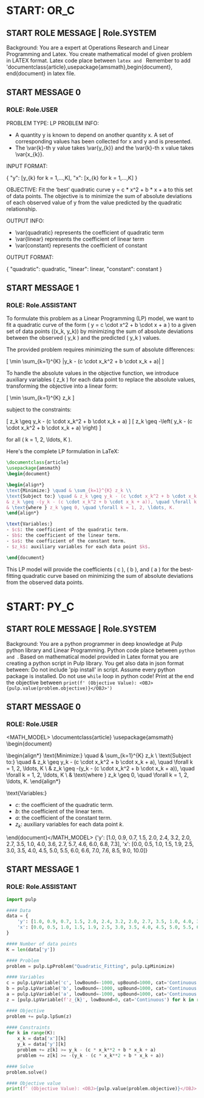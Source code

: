 # START: OR_C 
## START ROLE MESSAGE | Role.SYSTEM 
Background: You are a expert at Operations Research and Linear Programming and Latex. You create mathematical model of given problem in LATEX format. Latex code place between ```latex and ``` Remember to add 'documentclass{article},usepackage{amsmath},begin{document}, end{document} in latex file. 
## START MESSAGE 0 
### ROLE: Role.USER
<DESCRIPTION>
PROBLEM TYPE: LP
PROBLEM INFO:

- A quantity y is known to depend on another quantity x. A set of corresponding values has been collected for x and y and is presented.
- The \var{k}-th y value takes \var{y_{k}} and the \var{k}-th x value takes \var{x_{k}}.

INPUT FORMAT:

{
    "y": [y_{k} for k = 1,...,K],
    "x": [x_{k} for k = 1,...,K]
}


OBJECTIVE: Fit the ‘best’ quadratic curve y = c * x^2 + b * x + a to this set of data points. The objective is to minimize the sum of absolute deviations of each observed value of y from the value predicted by the quadratic relationship.

OUTPUT INFO:

- \var{quadratic} represents the coefficient of quadratic term
- \var{linear} represents the coefficient of linear term
- \var{constant} represents the coefficient of constant

OUTPUT FORMAT:

{
    "quadratic": quadratic,
    "linear": linear,
    "constant": constant
}
</DESCRIPTION>


## START MESSAGE 1 
### ROLE: Role.ASSISTANT
To formulate this problem as a Linear Programming (LP) model, we want to fit a quadratic curve of the form \( y = c \cdot x^2 + b \cdot x + a \) to a given set of data points \((x_k, y_k)\) by minimizing the sum of absolute deviations between the observed \( y_k \) and the predicted \( y_k \) values.

The provided problem requires minimizing the sum of absolute differences:

\[
\min \sum_{k=1}^{K} |y_k - (c \cdot x_k^2 + b \cdot x_k + a)|
\]

To handle the absolute values in the objective function, we introduce auxiliary variables \( z_k \) for each data point to replace the absolute values, transforming the objective into a linear form:

\[
\min \sum_{k=1}^{K} z_k
\]

subject to the constraints:

\[
z_k \geq y_k - (c \cdot x_k^2 + b \cdot x_k + a)
\]
\[
z_k \geq -\left( y_k - (c \cdot x_k^2 + b \cdot x_k + a) \right)
\]

for all \( k = 1, 2, \ldots, K \).

Here's the complete LP formulation in LaTeX:

```latex
\documentclass{article}
\usepackage{amsmath}
\begin{document}

\begin{align*}
\text{Minimize:} \quad & \sum_{k=1}^{K} z_k \\
\text{Subject to:} \quad & z_k \geq y_k - (c \cdot x_k^2 + b \cdot x_k + a), \quad \forall k = 1, 2, \ldots, K \\
& z_k \geq -(y_k - (c \cdot x_k^2 + b \cdot x_k + a)), \quad \forall k = 1, 2, \ldots, K \\
& \text{where } z_k \geq 0, \quad \forall k = 1, 2, \ldots, K.
\end{align*}

\text{Variables:}
- $c$: the coefficient of the quadratic term.
- $b$: the coefficient of the linear term.
- $a$: the coefficient of the constant term.
- $z_k$: auxiliary variables for each data point $k$.

\end{document}
```

This LP model will provide the coefficients \( c \), \( b \), and \( a \) for the best-fitting quadratic curve based on minimizing the sum of absolute deviations from the observed data points.

# START: PY_C 
## START ROLE MESSAGE | Role.SYSTEM 
Background: You are a python programmer in deep knowledge at Pulp python library and Linear Programming. Python code place between ```python and ```. Based on mathematical model provided in Latex format you are creating a python script in Pulp library. You get also data in json format between: <DATA></DATA> Do not include 'pip install' in script. Assume every python package is installed. Do not use `while` loop in python code! Print at the end the objective between <OBJ></OBJ> `print(f' (Objective Value): <OBJ>{pulp.value(problem.objective)}</OBJ>')` 
## START MESSAGE 0 
### ROLE: Role.USER
<MATH_MODEL>
\documentclass{article}
\usepackage{amsmath}
\begin{document}

\begin{align*}
\text{Minimize:} \quad & \sum_{k=1}^{K} z_k \\
\text{Subject to:} \quad & z_k \geq y_k - (c \cdot x_k^2 + b \cdot x_k + a), \quad \forall k = 1, 2, \ldots, K \\
& z_k \geq -(y_k - (c \cdot x_k^2 + b \cdot x_k + a)), \quad \forall k = 1, 2, \ldots, K \\
& \text{where } z_k \geq 0, \quad \forall k = 1, 2, \ldots, K.
\end{align*}

\text{Variables:}
- $c$: the coefficient of the quadratic term.
- $b$: the coefficient of the linear term.
- $a$: the coefficient of the constant term.
- $z_k$: auxiliary variables for each data point $k$.

\end{document}</MATH_MODEL>
<DATA>
{'y': [1.0, 0.9, 0.7, 1.5, 2.0, 2.4, 3.2, 2.0, 2.7, 3.5, 1.0, 4.0, 3.6, 2.7, 5.7, 4.6, 6.0, 6.8, 7.3], 'x': [0.0, 0.5, 1.0, 1.5, 1.9, 2.5, 3.0, 3.5, 4.0, 4.5, 5.0, 5.5, 6.0, 6.6, 7.0, 7.6, 8.5, 9.0, 10.0]}</DATA>


## START MESSAGE 1 
### ROLE: Role.ASSISTANT
```python
import pulp

#### Data
data = {
    'y': [1.0, 0.9, 0.7, 1.5, 2.0, 2.4, 3.2, 2.0, 2.7, 3.5, 1.0, 4.0, 3.6, 2.7, 5.7, 4.6, 6.0, 6.8, 7.3],
    'x': [0.0, 0.5, 1.0, 1.5, 1.9, 2.5, 3.0, 3.5, 4.0, 4.5, 5.0, 5.5, 6.0, 6.6, 7.0, 7.6, 8.5, 9.0, 10.0]
}

#### Number of data points
K = len(data['y'])

#### Problem
problem = pulp.LpProblem("Quadratic_Fitting", pulp.LpMinimize)

#### Variables
c = pulp.LpVariable('c', lowBound=-1000, upBound=1000, cat='Continuous')
b = pulp.LpVariable('b', lowBound=-1000, upBound=1000, cat='Continuous')
a = pulp.LpVariable('a', lowBound=-1000, upBound=1000, cat='Continuous')
z = [pulp.LpVariable(f'z_{k}', lowBound=0, cat='Continuous') for k in range(K)]

#### Objective
problem += pulp.lpSum(z)

#### Constraints
for k in range(K):
    x_k = data['x'][k]
    y_k = data['y'][k]
    problem += z[k] >= y_k - (c * x_k**2 + b * x_k + a)
    problem += z[k] >= -(y_k - (c * x_k**2 + b * x_k + a))

#### Solve
problem.solve()

#### Objective value
print(f' (Objective Value): <OBJ>{pulp.value(problem.objective)}</OBJ>')
```

